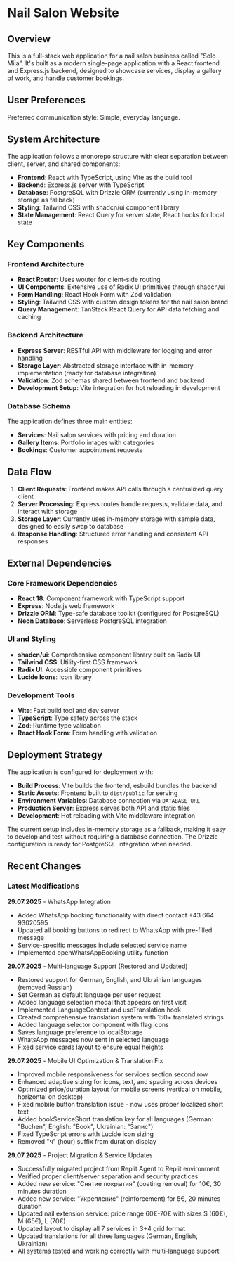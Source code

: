 # Nail Salon Website

## Overview

This is a full-stack web application for a nail salon business called "Solo Miia". It's built as a modern single-page application with a React frontend and Express.js backend, designed to showcase services, display a gallery of work, and handle customer bookings.

## User Preferences

Preferred communication style: Simple, everyday language.

## System Architecture

The application follows a monorepo structure with clear separation between client, server, and shared components:

- **Frontend**: React with TypeScript, using Vite as the build tool
- **Backend**: Express.js server with TypeScript
- **Database**: PostgreSQL with Drizzle ORM (currently using in-memory storage as fallback)
- **Styling**: Tailwind CSS with shadcn/ui component library
- **State Management**: React Query for server state, React hooks for local state

## Key Components

### Frontend Architecture
- **React Router**: Uses wouter for client-side routing
- **UI Components**: Extensive use of Radix UI primitives through shadcn/ui
- **Form Handling**: React Hook Form with Zod validation
- **Styling**: Tailwind CSS with custom design tokens for the nail salon brand
- **Query Management**: TanStack React Query for API data fetching and caching

### Backend Architecture
- **Express Server**: RESTful API with middleware for logging and error handling  
- **Storage Layer**: Abstracted storage interface with in-memory implementation (ready for database integration)
- **Validation**: Zod schemas shared between frontend and backend
- **Development Setup**: Vite integration for hot reloading in development

### Database Schema
The application defines three main entities:
- **Services**: Nail salon services with pricing and duration
- **Gallery Items**: Portfolio images with categories
- **Bookings**: Customer appointment requests

## Data Flow

1. **Client Requests**: Frontend makes API calls through a centralized query client
2. **Server Processing**: Express routes handle requests, validate data, and interact with storage
3. **Storage Layer**: Currently uses in-memory storage with sample data, designed to easily swap to database
4. **Response Handling**: Structured error handling and consistent API responses

## External Dependencies

### Core Framework Dependencies
- **React 18**: Component framework with TypeScript support
- **Express**: Node.js web framework
- **Drizzle ORM**: Type-safe database toolkit (configured for PostgreSQL)
- **Neon Database**: Serverless PostgreSQL integration

### UI and Styling
- **shadcn/ui**: Comprehensive component library built on Radix UI
- **Tailwind CSS**: Utility-first CSS framework
- **Radix UI**: Accessible component primitives
- **Lucide Icons**: Icon library

### Development Tools
- **Vite**: Fast build tool and dev server
- **TypeScript**: Type safety across the stack
- **Zod**: Runtime type validation
- **React Hook Form**: Form handling with validation

## Deployment Strategy

The application is configured for deployment with:

- **Build Process**: Vite builds the frontend, esbuild bundles the backend
- **Static Assets**: Frontend built to `dist/public` for serving
- **Environment Variables**: Database connection via `DATABASE_URL`
- **Production Server**: Express serves both API and static files
- **Development**: Hot reloading with Vite middleware integration

The current setup includes in-memory storage as a fallback, making it easy to develop and test without requiring a database connection. The Drizzle configuration is ready for PostgreSQL integration when needed.

## Recent Changes

### Latest Modifications

**29.07.2025** - WhatsApp Integration
- Added WhatsApp booking functionality with direct contact +43 664 93020595
- Updated all booking buttons to redirect to WhatsApp with pre-filled message
- Service-specific messages include selected service name
- Implemented openWhatsAppBooking utility function

**29.07.2025** - Multi-language Support (Restored and Updated)
- Restored support for German, English, and Ukrainian languages (removed Russian)
- Set German as default language per user request
- Added language selection modal that appears on first visit
- Implemented LanguageContext and useTranslation hook
- Created comprehensive translation system with 150+ translated strings
- Added language selector component with flag icons
- Saves language preference to localStorage
- WhatsApp messages now sent in selected language
- Fixed service cards layout to ensure equal heights

**29.07.2025** - Mobile UI Optimization & Translation Fix
- Improved mobile responsiveness for services section second row
- Enhanced adaptive sizing for icons, text, and spacing across devices
- Optimized price/duration layout for mobile screens (vertical on mobile, horizontal on desktop)
- Fixed mobile button translation issue - now uses proper localized short text
- Added bookServiceShort translation key for all languages (German: "Buchen", English: "Book", Ukrainian: "Запис")
- Fixed TypeScript errors with Lucide icon sizing
- Removed "ч" (hour) suffix from duration display

**29.07.2025** - Project Migration & Service Updates
- Successfully migrated project from Replit Agent to Replit environment
- Verified proper client/server separation and security practices
- Added new service: "Снятие покрытия" (coating removal) for 10€, 30 minutes duration
- Added new service: "Укрепление" (reinforcement) for 5€, 20 minutes duration
- Updated nail extension service: price range 60€-70€ with sizes S (60€), M (65€), L (70€)
- Updated layout to display all 7 services in 3+4 grid format
- Updated translations for all three languages (German, English, Ukrainian)
- All systems tested and working correctly with multi-language support